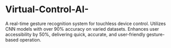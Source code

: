 # Virtual-Control-AI-
A real-time gesture recognition system for touchless device control. Utilizes CNN models with over 90% accuracy on varied datasets. Enhances user accessibility by 50%, delivering quick, accurate, and user-friendly gesture-based operation.
